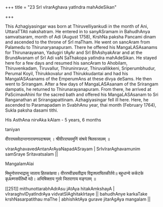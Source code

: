 +++
title = "23 SrI vIrarAghava yatIndra mahAdeSikan"

+++

This Azhagiyasingar was born at Thiruvelliyankudi in the month of Ani, UttaraTTAti nakshatram. He entered in to sanyASramam in BahudhAnya samvatsaram, month of Adi (August 1758), KrshNa paksha Pancami dinam and ascended to the throne of SrI maTham. He went on sancAram from Palamedu to Thirunaryanapuram. There he offered his MangaLASAsanams for Thirunarayanan, Yadugiri tAyAr and SrI BhAshyakArar and at the BrundAvanam of SrI Adi vaN SaThakopa yatIndra mahAdeSikan. He stayed here for a few days and resumed his sancAram to Ahobilam, Thiruvenkadam, Tiruvallur, Thiruninravur, Thiruvallikkeni, Sriperumbhudur, Perumal Koyil, Thirukkovalur and Thirukkudantai and had his MangalASAsanams of the EmperumAns at these divya deSams. He then went to Srirangam. After a few days of MangaLASAsanam of the Srirangam dampatis, he returned to Thirunarayanapuram. From there, he arrived at PaScimavAhini for the sacred bath and offered his MangaLASAsanam to Sri Ranganathan at Srirangapattinam. Azhagiyasingar fell ill here. Here, he ascended to Paramapadam in SvabhAnu year, thai month (February 1764), Sukla paksha dasami tithi.

His AsthAna nirvAka kAlam - 5 years, 6 months

taniyan

वीरराघववेदान्तनारायणपदाश्रयम् ।
श्रीवीरराघवमुनिं संश्रये श्रितवत्सलम् ॥

vIrarAghavavedAntanArAyaNapadASrayam | SrIvIrarAghavamunim samSraye Sritavatsalam ||

MangalamAlai

मिथुनोत्तरभाद्रासु जाताय हितकांक्षया। वीररघ्वीड्यतीद्राय विद्वत्श्लाघितकीर्तये॥ बहुधान्ये कर्कटके कृAष्णसर्पतिथौ मठे। अभिषिक्ताय गुरवे जितरागाय मङ्गलम् ॥

[[251]] mithunottarabhAdrAsu jAtAya hitakAmkshayA | vIraraghvIDyatIndrAya vidvatSlAghitakIrtaye || bahudhAnye karkaTake krshNasarpatithau maThe | abhishiktAya gurave jitarAgAya mangalam ||


